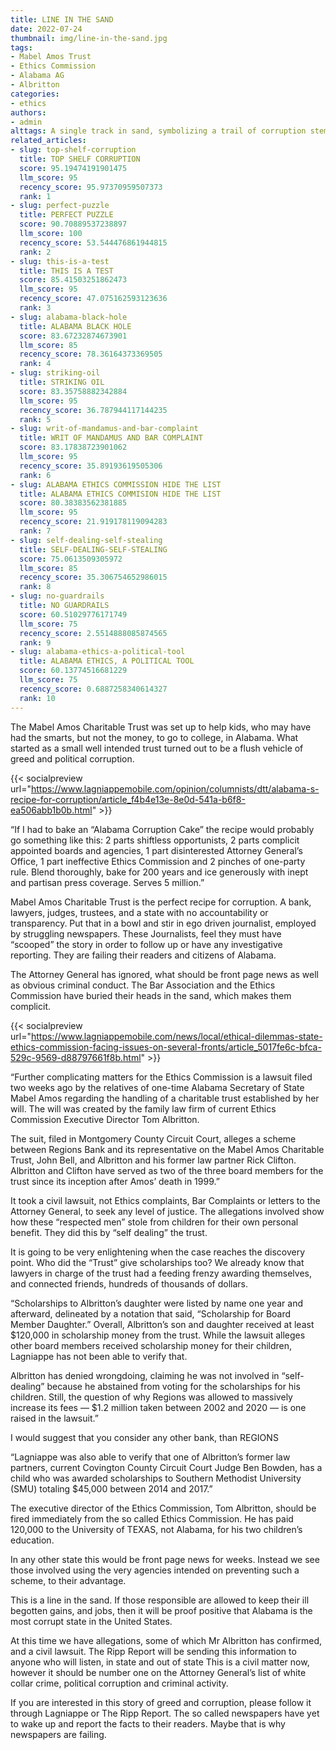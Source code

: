 ```yaml
---
title: LINE IN THE SAND
date: 2022-07-24
thumbnail: img/line-in-the-sand.jpg
tags:
- Mabel Amos Trust
- Ethics Commission
- Alabama AG
- Albritton
categories:
- ethics
authors:
- admin
alttags: A single track in sand, symbolizing a trail of corruption stemming from misused charitable funds in Alabama
related_articles:
- slug: top-shelf-corruption
  title: TOP SHELF CORRUPTION
  score: 95.19474191901475
  llm_score: 95
  recency_score: 95.97370959507373
  rank: 1
- slug: perfect-puzzle
  title: PERFECT PUZZLE
  score: 90.70889537238897
  llm_score: 100
  recency_score: 53.544476861944815
  rank: 2
- slug: this-is-a-test
  title: THIS IS A TEST
  score: 85.41503251862473
  llm_score: 95
  recency_score: 47.075162593123636
  rank: 3
- slug: alabama-black-hole
  title: ALABAMA BLACK HOLE
  score: 83.67232874673901
  llm_score: 85
  recency_score: 78.36164373369505
  rank: 4
- slug: striking-oil
  title: STRIKING OIL
  score: 83.35758882342884
  llm_score: 95
  recency_score: 36.787944117144235
  rank: 5
- slug: writ-of-mandamus-and-bar-complaint
  title: WRIT OF MANDAMUS AND BAR COMPLAINT
  score: 83.17838723901062
  llm_score: 95
  recency_score: 35.89193619505306
  rank: 6
- slug: ALABAMA ETHICS COMMISSION HIDE THE LIST
  title: ALABAMA ETHICS COMMISION HIDE THE LIST
  score: 80.38383562381885
  llm_score: 95
  recency_score: 21.919178119094283
  rank: 7
- slug: self-dealing-self-stealing
  title: SELF-DEALING-SELF-STEALING
  score: 75.0613509305972
  llm_score: 85
  recency_score: 35.306754652986015
  rank: 8
- slug: no-guardrails
  title: NO GUARDRAILS
  score: 60.51029776171749
  llm_score: 75
  recency_score: 2.5514888085874565
  rank: 9
- slug: alabama-ethics-a-political-tool
  title: ALABAMA ETHICS, A POLITICAL TOOL
  score: 60.13774516681229
  llm_score: 75
  recency_score: 0.6887258340614327
  rank: 10
---
```

The Mabel Amos Charitable Trust was set up to help kids, who may have had the smarts, but not the money, to go to college, in Alabama. What started as a small well intended trust turned out to be a flush vehicle of greed and political corruption.

{{< socialpreview url="https://www.lagniappemobile.com/opinion/columnists/dtt/alabama-s-recipe-for-corruption/article_f4b4e13e-8e0d-541a-b6f8-ea506abb1b0b.html" >}}

“If I had to bake an “Alabama Corruption Cake” the recipe would probably go something like this: 2 parts shiftless opportunists, 2 parts complicit appointed boards and agencies, 1 part disinterested Attorney General’s Office, 1 part ineffective Ethics Commission and 2 pinches of one-party rule. Blend thoroughly, bake for 200 years and ice generously with inept and partisan press coverage. Serves 5 million.”

Mabel Amos Charitable Trust is the perfect recipe for corruption. A bank, lawyers, judges, trustees, and a state with no accountability or transparency. Put that in a bowl and stir in ego driven journalist, employed by struggling newspapers. These Journalists, feel they must have “scooped” the story in order to follow up or have any investigative reporting. They are failing their readers and citizens of Alabama.

The Attorney General has ignored, what should be front page news as well as obvious criminal conduct. The Bar Association and the Ethics Commission have buried their heads in the sand, which makes them complicit.

{{< socialpreview url="https://www.lagniappemobile.com/news/local/ethical-dilemmas-state-ethics-commission-facing-issues-on-several-fronts/article_5017fe6c-bfca-529c-9569-d88797661f8b.html" >}}

“Further complicating matters for the Ethics Commission is a lawsuit filed two weeks ago by the relatives of one-time Alabama Secretary of State Mabel Amos regarding the handling of a charitable trust established by her will. The will was created by the family law firm of current Ethics Commission Executive Director Tom Albritton.

The suit, filed in Montgomery County Circuit Court, alleges a scheme between Regions Bank and its representative on the Mabel Amos Charitable Trust, John Bell, and Albritton and his former law partner Rick Clifton. Albritton and Clifton have served as two of the three board members for the trust since its inception after Amos’ death in 1999.”

It took a civil lawsuit, not Ethics complaints, Bar Complaints or letters to the Attorney General, to seek any level of justice. The allegations involved show how these “respected men” stole from children for their own personal benefit. They did this by “self dealing” the trust.

It is going to be very enlightening when the case reaches the discovery point. Who did the “Trust” give scholarships too? We already know that lawyers in charge of the trust had a feeding frenzy awarding themselves, and connected friends, hundreds of thousands of dollars.

“Scholarships to Albritton’s daughter were listed by name one year and afterward, delineated by a notation that said, “Scholarship for Board Member Daughter.” Overall, Albritton’s son and daughter received at least $120,000 in scholarship money from the trust. While the lawsuit alleges other board members received scholarship money for their children, Lagniappe has not been able to verify that.

Albritton has denied wrongdoing, claiming he was not involved in “self-dealing” because he abstained from voting for the scholarships for his children. Still, the question of why Regions was allowed to massively increase its fees — $1.2 million taken between 2002 and 2020 — is one raised in the lawsuit.”

I would suggest that you consider any other bank, than REGIONS

“Lagniappe was also able to verify that one of Albritton’s former law partners, current Covington County Circuit Court Judge Ben Bowden, has a child who was awarded scholarships to Southern Methodist University (SMU) totaling $45,000 between 2014 and 2017.”

The executive director of the Ethics Commission, Tom Albritton, should be fired immediately from the so called Ethics Commission. He has paid 120,000 to the University of TEXAS, not Alabama, for his two children’s education.

In any other state this would be front page news for weeks. Instead we see those involved using the very agencies intended on preventing such a scheme, to their advantage.

This is a line in the sand. If those responsible are allowed to keep their ill begotten gains, and jobs, then it will be proof positive that Alabama is the most corrupt state in the United States.

At this time we have allegations, some of which Mr Albritton has confirmed, and a civil lawsuit. The Ripp Report will be sending this information to anyone who will listen, in state and out of state This is a civil matter now, however it should be number one on the Attorney General’s list of white collar crime, political corruption and criminal activity.

If you are interested in this story of greed and corruption, please follow it through Lagniappe or The Ripp Report. The so called newspapers have yet to wake up and report the facts to their readers. Maybe that is why newspapers are failing.
